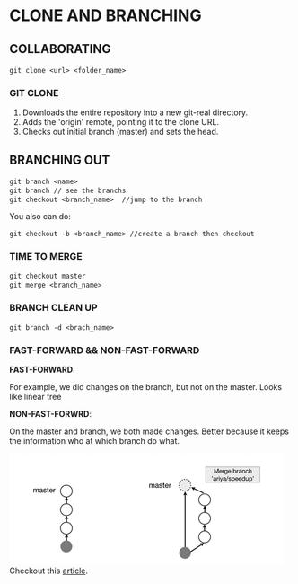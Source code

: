 # CLONE AND BRANCHING

## COLLABORATING

	git clone <url> <folder_name>
	
### GIT CLONE

1. Downloads the entire repository into a new git-real directory.
2. Adds the 'origin' remote, pointing it to the clone URL.
3. Checks out initial branch (master) and sets the head.

## BRANCHING OUT

	git branch <name>
	git branch // see the branchs
	git checkout <branch_name>  //jump to the branch
	
You also can do:

	git checkout -b <branch_name> //create a branch then checkout
	
### TIME TO MERGE

	git checkout master
	git merge <branch_name>
	
### BRANCH CLEAN UP

	git branch -d <brach_name>
	
### FAST-FORWARD && NON-FAST-FORWARD

**FAST-FORWARD**: 

For example, we did changes on the branch, but not on the master. 
Looks like linear tree

**NON-FAST-FORWRD**:

On the master and branch, we both made changes.
Better because it keeps the information who at which branch do what.

![](./images/1.png)
Checkout this [article](http://ariya.ofilabs.com/2013/09/fast-forward-git-merge.html).



	

	
